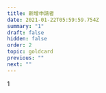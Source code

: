 ```yaml
---
title: 新增申請者
date: 2021-01-22T05:59:59.754Z
summary: "1"
draft: false
hidden: false
order: 2
topic: goldcard
previous: ""
next: ""
---
```

1